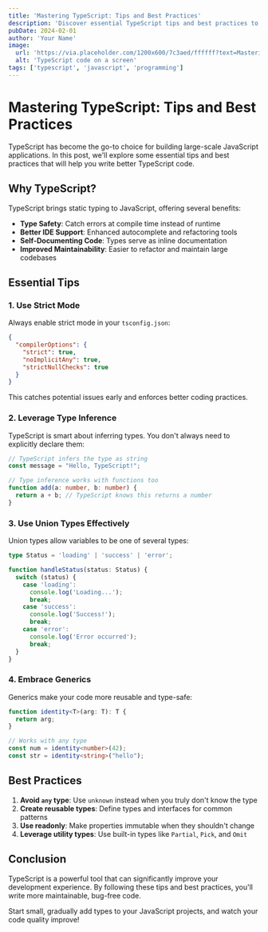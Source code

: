 ```yaml
---
title: 'Mastering TypeScript: Tips and Best Practices'
description: 'Discover essential TypeScript tips and best practices to write better, more maintainable code.'
pubDate: 2024-02-01
author: 'Your Name'
image:
  url: 'https://via.placeholder.com/1200x600/7c3aed/ffffff?text=Mastering+TypeScript'
  alt: 'TypeScript code on a screen'
tags: ['typescript', 'javascript', 'programming']
---
```


# Mastering TypeScript: Tips and Best Practices

TypeScript has become the go-to choice for building large-scale JavaScript applications. In this post, we'll explore some essential tips and best practices that will help you write better TypeScript code.

## Why TypeScript?

TypeScript brings static typing to JavaScript, offering several benefits:

- **Type Safety**: Catch errors at compile time instead of runtime
- **Better IDE Support**: Enhanced autocomplete and refactoring tools
- **Self-Documenting Code**: Types serve as inline documentation
- **Improved Maintainability**: Easier to refactor and maintain large codebases

## Essential Tips

### 1. Use Strict Mode

Always enable strict mode in your `tsconfig.json`:

```json
{
  "compilerOptions": {
    "strict": true,
    "noImplicitAny": true,
    "strictNullChecks": true
  }
}
```

This catches potential issues early and enforces better coding practices.

### 2. Leverage Type Inference

TypeScript is smart about inferring types. You don't always need to explicitly declare them:

```typescript
// TypeScript infers the type as string
const message = "Hello, TypeScript!";

// Type inference works with functions too
function add(a: number, b: number) {
  return a + b; // TypeScript knows this returns a number
}
```

### 3. Use Union Types Effectively

Union types allow variables to be one of several types:

```typescript
type Status = 'loading' | 'success' | 'error';

function handleStatus(status: Status) {
  switch (status) {
    case 'loading':
      console.log('Loading...');
      break;
    case 'success':
      console.log('Success!');
      break;
    case 'error':
      console.log('Error occurred');
      break;
  }
}
```

### 4. Embrace Generics

Generics make your code more reusable and type-safe:

```typescript
function identity<T>(arg: T): T {
  return arg;
}

// Works with any type
const num = identity<number>(42);
const str = identity<string>("hello");
```

## Best Practices

1. **Avoid `any` type**: Use `unknown` instead when you truly don't know the type
2. **Create reusable types**: Define types and interfaces for common patterns
3. **Use readonly**: Make properties immutable when they shouldn't change
4. **Leverage utility types**: Use built-in types like `Partial`, `Pick`, and `Omit`

## Conclusion

TypeScript is a powerful tool that can significantly improve your development experience. By following these tips and best practices, you'll write more maintainable, bug-free code.

Start small, gradually add types to your JavaScript projects, and watch your code quality improve!